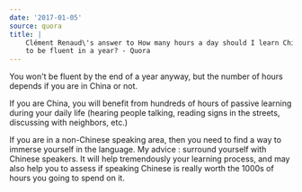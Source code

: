 ```yaml
---
date: '2017-01-05'
source: quora
title: |
    Clément Renaud\'s answer to How many hours a day should I learn Chinese
    to be fluent in a year? - Quora
---
```


You won't be fluent by the end of a year anyway, but the number of hours
depends if you are in China or not.

If you are China, you will benefit from hundreds of hours of passive
learning during your daily life (hearing people talking, reading signs
in the streets, discussing with neighbors, etc.)

If you are in a non-Chinese speaking area, then you need to find a way
to immerse yourself in the language. My advice : surround yourself with
Chinese speakers. It will help tremendously your learning process, and
may also help you to assess if speaking Chinese is really worth the
1000s of hours you going to spend on it.
